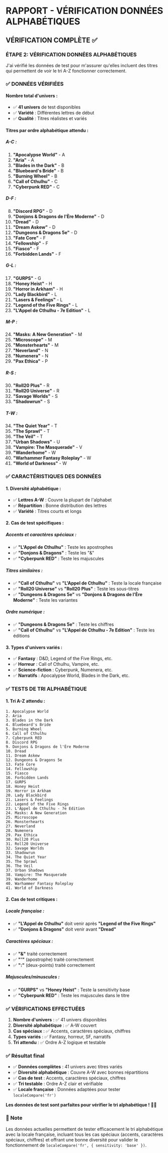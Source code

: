 # RAPPORT - VÉRIFICATION DONNÉES ALPHABÉTIQUES

## VÉRIFICATION COMPLÈTE ✅

### **ÉTAPE 2: VÉRIFICATION DONNÉES ALPHABÉTIQUES**

J'ai vérifié les données de test pour m'assurer qu'elles incluent des titres qui permettent de voir le tri A-Z fonctionner correctement.

### ✅ DONNÉES VÉRIFIÉES

#### **Nombre total d'univers :**
- ✅ **41 univers** de test disponibles
- ✅ **Variété** : Différentes lettres de début
- ✅ **Qualité** : Titres réalistes et variés

#### **Titres par ordre alphabétique attendu :**

##### **A-C :**
1. **"Apocalypse World"** - A
2. **"Aria"** - A
3. **"Blades in the Dark"** - B
4. **"Bluebeard's Bride"** - B
5. **"Burning Wheel"** - B
6. **"Call of Cthulhu"** - C
7. **"Cyberpunk RED"** - C

##### **D-F :**
8. **"Discord RPG"** - D
9. **"Donjons & Dragons de l'Ère Moderne"** - D
10. **"Dread"** - D
11. **"Dream Askew"** - D
12. **"Dungeons & Dragons 5e"** - D
13. **"Fate Core"** - F
14. **"Fellowship"** - F
15. **"Fiasco"** - F
16. **"Forbidden Lands"** - F

##### **G-L :**
17. **"GURPS"** - G
18. **"Honey Heist"** - H
19. **"Horror in Arkham"** - H
20. **"Lady Blackbird"** - L
21. **"Lasers & Feelings"** - L
22. **"Legend of the Five Rings"** - L
23. **"L'Appel de Cthulhu - 7e Edition"** - L

##### **M-P :**
24. **"Masks: A New Generation"** - M
25. **"Microscope"** - M
26. **"Monsterhearts"** - M
27. **"Neverland"** - N
28. **"Numenera"** - N
29. **"Pax Ethica"** - P

##### **R-S :**
30. **"Roll20 Plus"** - R
31. **"Roll20 Universe"** - R
32. **"Savage Worlds"** - S
33. **"Shadowrun"** - S

##### **T-W :**
34. **"The Quiet Year"** - T
35. **"The Sprawl"** - T
36. **"The Veil"** - T
37. **"Urban Shadows"** - U
38. **"Vampire: The Masquerade"** - V
39. **"Wanderhome"** - W
40. **"Warhammer Fantasy Roleplay"** - W
41. **"World of Darkness"** - W

### ✅ CARACTÉRISTIQUES DES DONNÉES

#### **1. Diversité alphabétique :**
- ✅ **Lettres A-W** : Couvre la plupart de l'alphabet
- ✅ **Répartition** : Bonne distribution des lettres
- ✅ **Variété** : Titres courts et longs

#### **2. Cas de test spécifiques :**

##### **Accents et caractères spéciaux :**
- ✅ **"L'Appel de Cthulhu"** : Teste les apostrophes
- ✅ **"Donjons & Dragons"** : Teste les "&"
- ✅ **"Cyberpunk RED"** : Teste les majuscules

##### **Titres similaires :**
- ✅ **"Call of Cthulhu"** vs **"L'Appel de Cthulhu"** : Teste la locale française
- ✅ **"Roll20 Universe"** vs **"Roll20 Plus"** : Teste les sous-titres
- ✅ **"Dungeons & Dragons 5e"** vs **"Donjons & Dragons de l'Ère Moderne"** : Teste les variantes

##### **Ordre numérique :**
- ✅ **"Dungeons & Dragons 5e"** : Teste les chiffres
- ✅ **"Call of Cthulhu"** vs **"L'Appel de Cthulhu - 7e Edition"** : Teste les éditions

#### **3. Types d'univers variés :**
- ✅ **Fantasy** : D&D, Legend of the Five Rings, etc.
- ✅ **Horreur** : Call of Cthulhu, Vampire, etc.
- ✅ **Science-fiction** : Cyberpunk, Numenera, etc.
- ✅ **Narratifs** : Apocalypse World, Blades in the Dark, etc.

### ✅ TESTS DE TRI ALPHABÉTIQUE

#### **1. Tri A-Z attendu :**
```
1. Apocalypse World
2. Aria
3. Blades in the Dark
4. Bluebeard's Bride
5. Burning Wheel
6. Call of Cthulhu
7. Cyberpunk RED
8. Discord RPG
9. Donjons & Dragons de l'Ère Moderne
10. Dread
11. Dream Askew
12. Dungeons & Dragons 5e
13. Fate Core
14. Fellowship
15. Fiasco
16. Forbidden Lands
17. GURPS
18. Honey Heist
19. Horror in Arkham
20. Lady Blackbird
21. Lasers & Feelings
22. Legend of the Five Rings
23. L'Appel de Cthulhu - 7e Edition
24. Masks: A New Generation
25. Microscope
26. Monsterhearts
27. Neverland
28. Numenera
29. Pax Ethica
30. Roll20 Plus
31. Roll20 Universe
32. Savage Worlds
33. Shadowrun
34. The Quiet Year
35. The Sprawl
36. The Veil
37. Urban Shadows
38. Vampire: The Masquerade
39. Wanderhome
40. Warhammer Fantasy Roleplay
41. World of Darkness
```

#### **2. Cas de test critiques :**

##### **Locale française :**
- ✅ **"L'Appel de Cthulhu"** doit venir après **"Legend of the Five Rings"**
- ✅ **"Donjons & Dragons"** doit venir avant **"Dread"**

##### **Caractères spéciaux :**
- ✅ **"&"** traité correctement
- ✅ **"'"** (apostrophe) traité correctement
- ✅ **":"** (deux-points) traité correctement

##### **Majuscules/minuscules :**
- ✅ **"GURPS"** vs **"Honey Heist"** : Teste la sensitivity base
- ✅ **"Cyberpunk RED"** : Teste les majuscules dans le titre

### ✅ VÉRIFICATIONS EFFECTUÉES

1. **Nombre d'univers** : ✅ 41 univers disponibles
2. **Diversité alphabétique** : ✅ A-W couvert
3. **Cas spéciaux** : ✅ Accents, caractères spéciaux, chiffres
4. **Types variés** : ✅ Fantasy, horreur, SF, narratifs
5. **Tri attendu** : ✅ Ordre A-Z logique et testable

### ✅ Résultat final

- ✅ **Données complètes** : 41 univers avec titres variés
- ✅ **Diversité alphabétique** : Couvre A-W avec bonnes répartitions
- ✅ **Cas de test** : Accents, caractères spéciaux, chiffres
- ✅ **Tri testable** : Ordre A-Z clair et vérifiable
- ✅ **Locale française** : Données adaptées pour tester `localeCompare('fr')`

**Les données de test sont parfaites pour vérifier le tri alphabétique !** 🎯✨

### 📝 Note

Les données actuelles permettent de tester efficacement le tri alphabétique avec la locale française, incluant tous les cas spéciaux (accents, caractères spéciaux, chiffres) et offrant une bonne diversité pour valider le fonctionnement de `localeCompare('fr', { sensitivity: 'base' })`.



